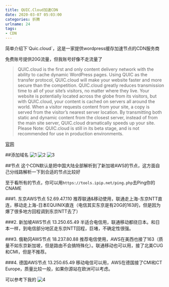 ```yaml
---
title: QUIC.Cloud加速CDN
date: 2020-03-07 05:03:00
categories: 折腾
urlname: 24
tags:
- CDN
---
```

<!--markdown-->简单介绍下`Quic.cloud`，这是一家提供wordpress缓存加速节点的CDN服务商
免费账号提供20G流量，但我账号好像不走流量了
>QUIC.cloud is the first and only content delivery network with the ability to cache dynamic WordPress pages. Using QUIC as the transfer protocol, QUIC.cloud will make your website faster and more secure than the competition.
QUIC.cloud greatly reduces transmission time to all of your site’s visitors, no matter where they live. Your website is potentially located across the globe from its visitors, but with QUIC.cloud, your content is cached on servers all around the world. When a visitor requests content from your site, a copy is served from the visitor’s nearest server location. By transmitting both static and dynamic content from the closest server, instead of from the main site server, QUIC.cloud dramatically speeds up your site.
Please Note: QUIC.cloud is still in its beta stage, and is not recommended for use in production environments.

[官网](https://www.quic.cloud/)

##添加域名
![1](https://i.loli.net/2020/03/07/p2QsZeIoimFOTxW.png)
![2](https://i.loli.net/2020/03/07/Hc1XQsy7TKCFMzo.png)
![3](https://i.loli.net/2020/03/07/oJ5Mg3ZKL9Olsj2.png)

##节点
这个CDN默认是把中国大陆全部解析到了新加坡AWS的节点，这方面自己分线路解析一下到合适的节点比较好

至于看所有的节点，你可以用`https://tools.ipip.net/ping.php`去Ping你的CNAME

###1. 东京AWS节点 52.69.47.110
推荐联通&移动使用，联通走上海-东京NTT直连，移动走上海-日本EQUINIX直连（电信其实东京是有20G的163的，但是因为爆了很多地方回程调到东京NTT去了）

###2. 新加坡AWS节点 13.250.65.49
半适合电信用，联通移动都绕日本。和日本一样，到电信部分地区走东京NTT回程，巨堵，不确定性很强。

###3. 俄勒冈AWS节点 18.237.80.88
推荐电信使用，AWS在美西也接了163（质量不如东京新加坡，但是路由不会搞特殊化）。联通移动也可以用，接了北美CUG和CMI，但是不推荐。

###4. 德国AWS节点 13.250.65.49
移动电信可以用，AWS在德国接了CMI和CT Europe，质量比较一般，如果你源站在欧洲可以考虑。

可以参考下我的
![4](https://i.loli.net/2020/03/07/kByHqbX8GtjZTAg.png)

